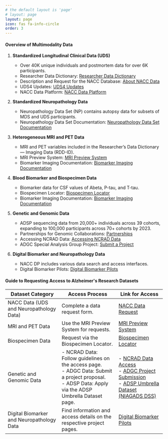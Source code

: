 ```yaml
---
# the default layout is 'page'
# layout: page
layout: page
icon: fas fa-info-circle
order: 3
---
```


#### Overview of Multimodality Data


1. **Standardized Longitudinal Clinical Data (UDS)**
   - Over 40K unique individuals and postmortem data for over 6K participants.
   - Researcher Data Dictionary: [Researcher Data Dictionary](https://files.alz.washington.edu/documentation/uds3-rdd.pdf)
   - Description and Request for the NACC Database: [About NACC Data](https://naccdata.org/requesting-data/nacc-data)
   - UDS4 Updates: [UDS4 Updates](https://naccdata.org/nacc-collaborations/uds4-updates)
   - NACC Data Platform: [NACC Data Platform](https://naccdata.org/adrc-resources/nacc-data-platform)

2. **Standardized Neuropathology Data**
   - Neuropathology Data Set (NP) contains autopsy data for subsets of MDS and UDS participants.
   - Neuropathology Data Set Documentation: [Neuropathology Data Set Documentation](https://naccdata.org/data-collection/forms-documentation/np-11)

3. **Heterogeneous MRI and PET Data**
   - MRI and PET variables included in the Researcher’s Data Dictionary — Imaging Data (RDD-ID).
   - MRI Preview System: [MRI Preview System](https://naccdata.org/requesting-data/mri-previews)
   - Biomarker Imaging Documentation: [Biomarker Imaging Documentation](https://naccdata.org/data-collection/forms-documentation/biomarker-imaging)

4. **Blood Biomarker and Biospecimen Data**
   - Biomarker data for CSF values of Abeta, P-tau, and T-tau.
   - Biospecimen Locator: [Biospecimen Locator](https://naccdata.org/requesting-data/biospecimen-locator)
   - Biomarker Imaging Documentation: [Biomarker Imaging Documentation](https://naccdata.org/data-collection/forms-documentation/biomarker-imaging)

5. **Genetic and Genomic Data**
   - ADSP sequencing data from 20,000+ individuals across 39 cohorts, expanding to 100,000 participants across 70+ cohorts by 2023.
   - Partnerships for Genomic Collaborations: [Partnerships](https://naccdata.org/nacc-collaborations/partnerships)
   - Accessing NCRAD Data: [Accessing NCRAD Data](https://www.ncrad.org/accessing_data.html)
   - ADGC Special Analysis Group Project: [Submit a Project](https://www.adgenetics.org/content/submit-adgc-special-analysis-group-project-sag)

6. **Digital Biomarker and Neuropathology Data**
   - NACC DP includes various data search and access interfaces.
   - Digital Biomarker Pilots: [Digital Biomarker Pilots](https://naccdata.org/nacc-collaborations/digital-biomarker-pilots)

#### Guide to Requesting Access to Alzheimer's Research Datasets

| **Dataset Category**                    | **Access Process**                                                    | **Link for Access**                                                                                     |
|-----------------------------------------|-----------------------------------------------------------------------|--------------------------------------------------------------------------------------------------------|
| NACC Data (UDS and Neuropathology Data) | Complete a data request form.                                         | [NACC Data Request](https://naccdata.org/requesting-data/nacc-data)                                      |
| MRI and PET Data                        | Use the MRI Preview System for requests.                              | [MRI Preview System](https://naccdata.org/requesting-data/mri-previews)                                  |
| Biospecimen Data                        | Request via the Biospecimen Locator.                                  | [Biospecimen Locator](https://naccdata.org/requesting-data/biospecimen-locator)                          |
| Genetic and Genomic Data                | - NCRAD Data: Follow guidelines on the access page.<br/>- ADGC Data: Submit a project proposal.<br/>- ADSP Data: Apply via the ADSP Umbrella Dataset page. | - [NCRAD Data Access](https://www.ncrad.org/accessing_data.html)<br/>- [ADGC Project Submission](https://www.adgenetics.org/content/submit-adgc-special-analysis-group-project-sag)<br/>- [ADSP Umbrella Dataset (NIAGADS DSS)](http://vmacdata.org/adsp-phc) |
| Digital Biomarker and Neuropathology Data | Find information and access details on the respective project pages. | [Digital Biomarker Pilots](https://naccdata.org/nacc-collaborations/digital-biomarker-pilots)            |
